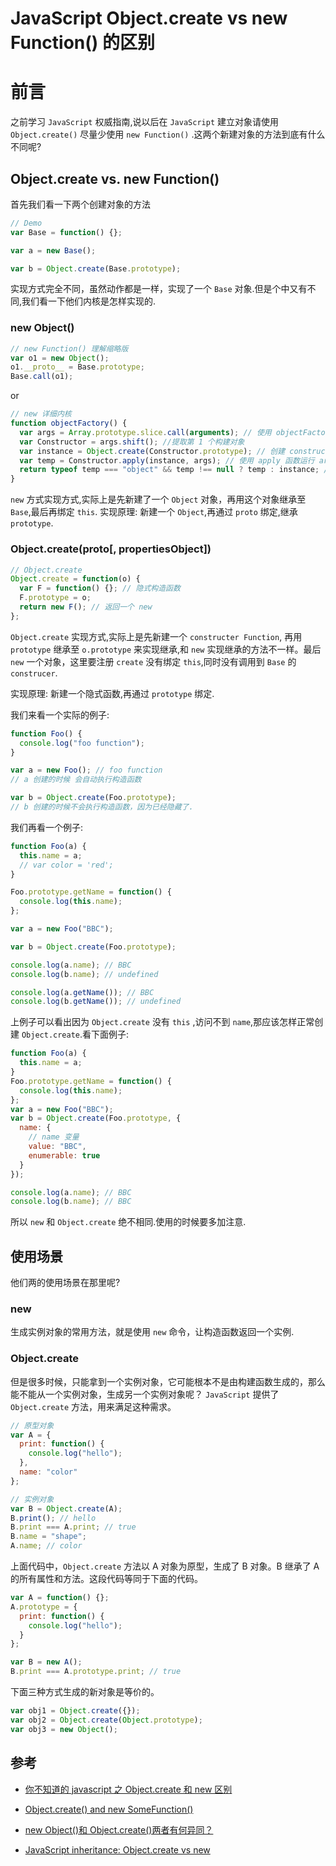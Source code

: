 # JavaScript Object.create vs new Function() 的区别

# 前言

之前学习 `JavaScript` 权威指南,说以后在 `JavaScript` 建立对象请使用 `Object.create()` 尽量少使用 `new Function()` .这两个新建对象的方法到底有什么不同呢?

## Object.create vs. new Function()

首先我们看一下两个创建对象的方法

```js
// Demo
var Base = function() {};

var a = new Base();

var b = Object.create(Base.prototype);
```

实现方式完全不同，虽然动作都是一样，实现了一个 `Base` 对象.但是个中又有不同,我们看一下他们内核是怎样实现的.

### new Object()

```js
// new Function() 理解缩略版
var o1 = new Object();
o1.__proto__ = Base.prototype;
Base.call(o1);
```

or

```js
// new 详细内核
function objectFactory() {
  var args = Array.prototype.slice.call(arguments); // 使用 objectFactory 的时候,把 arguments,转化为数组
  var Constructor = args.shift(); //提取第 1 个构建对象
  var instance = Object.create(Constructor.prototype); // 创建 constructor 实例 instance ,等同于上面的 new Object() 和 o1.__proto = Base.prototype
  var temp = Constructor.apply(instance, args); // 使用 apply 函数运行 args, 把 instance 绑定到 this ,等同于上面的 Base.call(o1)
  return typeof temp === "object" && temp !== null ? temp : instance; //返回对象判断 是 object 还是 null 还是实例
}
```

`new` 方式实现方式,实际上是先新建了一个 `Object` 对象，再用这个对象继承至 `Base`,最后再绑定 `this`.
实现原理: 新建一个 `Object`,再通过 `proto` 绑定,继承 `prototype`.

### Object.create(proto[, propertiesObject])

```js
// Object.create
Object.create = function(o) {
  var F = function() {}; // 隐式构造函数
  F.prototype = o;
  return new F(); // 返回一个 new
};
```

`Object.create` 实现方式,实际上是先新建一个 `constructer Function`, 再用 `prototype` 继承至 `o.prototype` 来实现继承,和 `new` 实现继承的方法不一样。最后 `new` 一个对象，这里要注册 `create` 没有绑定 `this`,同时没有调用到 `Base` 的 `construcer`.

实现原理: 新建一个隐式函数,再通过 `prototype` 绑定.

我们来看一个实际的例子:

```js
function Foo() {
  console.log("foo function");
}

var a = new Foo(); // foo function
// a 创建的时候 会自动执行构造函数

var b = Object.create(Foo.prototype);
// b 创建的时候不会执行构造函数，因为已经隐藏了.
```

我们再看一个例子:

```js
function Foo(a) {
  this.name = a;
  // var color = 'red';
}

Foo.prototype.getName = function() {
  console.log(this.name);
};

var a = new Foo("BBC");

var b = Object.create(Foo.prototype);

console.log(a.name); // BBC
console.log(b.name); // undefined

console.log(a.getName()); // BBC
console.log(b.getName()); // undefined
```

上例子可以看出因为 `Object.create` 没有 `this` ,访问不到 `name`,那应该怎样正常创建
`Object.create`.看下面例子:

```js
function Foo(a) {
  this.name = a;
}
Foo.prototype.getName = function() {
  console.log(this.name);
};
var a = new Foo("BBC");
var b = Object.create(Foo.prototype, {
  name: {
    // name 变量
    value: "BBC",
    enumerable: true
  }
});

console.log(a.name); // BBC
console.log(b.name); // BBC
```

所以 `new` 和 `Object.create` 绝不相同.使用的时候要多加注意.

## 使用场景

他们两的使用场景在那里呢?

### new

生成实例对象的常用方法，就是使用 `new` 命令，让构造函数返回一个实例.

### Object.create

但是很多时候，只能拿到一个实例对象，它可能根本不是由构建函数生成的，那么能不能从一个实例对象，生成另一个实例对象呢？ `JavaScript` 提供了 `Object.create` 方法，用来满足这种需求。

```js
// 原型对象
var A = {
  print: function() {
    console.log("hello");
  },
  name: "color"
};

// 实例对象
var B = Object.create(A);
B.print(); // hello
B.print === A.print; // true
B.name = "shape";
A.name; // color
```

上面代码中，`Object.create` 方法以 A 对象为原型，生成了 B 对象。B 继承了 A 的所有属性和方法。这段代码等同于下面的代码。

```js
var A = function() {};
A.prototype = {
  print: function() {
    console.log("hello");
  }
};

var B = new A();
B.print === A.prototype.print; // true
```

下面三种方式生成的新对象是等价的。

```js
var obj1 = Object.create({});
var obj2 = Object.create(Object.prototype);
var obj3 = new Object();
```

## 参考
- [你不知道的 javascript 之 Object.create 和 new 区别](https://blog.csdn.net/blueblueskyhua/article/details/73135938)

- [Object.create() and new SomeFunction()](https://stackoverflow.com/questions/4166616/understanding-the-difference-between-object-create-and-new-somefunction)

- [new Object()和 Object.create()两者有何异同？](https://stackoverflow.com/questions/4166616/understanding-the-difference-between-object-create-and-new-somefunction)

- [JavaScript inheritance: Object.create vs new](https://stackoverflow.com/questions/13040684/javascript-inheritance-object-create-vs-new)
